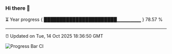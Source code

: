 ### Hi there 👋

⏳ Year progress { ███████████████████████▁▁▁▁▁▁▁ } 78.57 %

---

⏰ Updated on Tue, 14 Oct 2025 18:36:50 GMT

![Progress Bar CI](https://github.com/DhruviPatel157/GitHub-Actions-Demo/workflows/Progress%20Bar%20CI/badge.svg)
